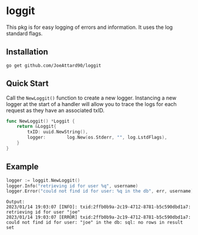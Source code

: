 # loggit

This pkg is for easy logging of errors and information. It uses the log standard flags.

## Installation
`go get github.com/JoeAttard90/loggit`

## Quick Start
Call the `NewLoggit()` function to create a new logger. Instancing a new logger at the start of a handler will allow you
to trace the logs for each request as they have an associated txID. 
```go
func NewLoggit() *Loggit {
    return &Loggit{
        txID: uuid.NewString(),
        logger:        log.New(os.Stderr, "", log.LstdFlags),
    }
}
```

## Example
```go
logger := loggit.NewLoggit()
logger.Info("retrieving id for user %q", username)
logger.Error("could not find id for user: %q in the db", err, username)
```

```text
Output:
2023/01/14 19:03:07 [INFO]: txid:2ffb0b9a-2c19-4712-8781-b5c590dbd1a7: retrieving id for user "joe"
2023/01/14 19:03:07 [ERROR] txid:2ffb0b9a-2c19-4712-8781-b5c590dbd1a7: could not find id for user: "joe" in the db: sql: no rows in result set

```


